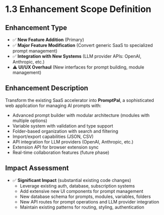 # 1.3 Enhancement Scope Definition

## Enhancement Type
- ✅ **New Feature Addition** (Primary)
- ✅ **Major Feature Modification** (Convert generic SaaS to specialized prompt management)
- ✅ **Integration with New Systems** (LLM provider APIs: OpenAI, Anthropic, etc.)
- ⚠️ **UI/UX Overhaul** (New interfaces for prompt building, module management)

## Enhancement Description

Transform the existing SaaS accelerator into **PromptPal**, a sophisticated web application for managing AI prompts with:
- Advanced prompt builder with modular architecture (modules with multiple options)
- Variable system with validation and type support
- Folder-based organization with search and filtering
- Import/export capabilities (JSON, CSV)
- API integration for LLM providers (OpenAI, Anthropic, etc.)
- Extension API for browser extension sync
- Real-time collaboration features (future phase)

## Impact Assessment
- ✅ **Significant Impact** (substantial existing code changes)
  - Leverage existing auth, database, subscription systems
  - Add extensive new UI components for prompt management
  - New database schema for prompts, modules, variables, folders
  - New API routes for prompt operations and LLM provider integration
  - Maintain existing patterns for routing, styling, authentication
